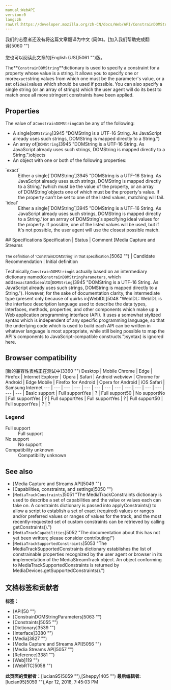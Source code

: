 ```yaml
---
manual:WebAPI
version:0
lang:zh
rawUrl:https://developer.mozilla.org/zh-CN/docs/Web/API/ConstrainDOMString
---
```




<bdi>我们的志愿者还没有将这篇文章翻译为<bdi>中文 (简体)</bdi>。[加入我们帮助完成翻译]5060 "")<br></br>您也可以阅读此文章的[English (US)]5061 "")版。</bdi>






The**`ConstrainDOMString`**dictionary is used to specify a constraint for a property whose value is a string. It allows you to specify one or more`exact`string values from which one must be the parameter&#39;s value, or a set of`ideal`values which should be used if possible. You can also specify a single string (or an array of strings) which the user agent will do its best to match once all more stringent constraints have been applied.


## Properties<a name="Properties"></a>


The value of a`ConstrainDOMString`can be any of the following:


* A single[`DOMString`]3945 "DOMString is a UTF-16 String. As JavaScript already uses such strings, DOMString is mapped directly to a String.")
* An array of[`DOMString`]3945 "DOMString is a UTF-16 String. As JavaScript already uses such strings, DOMString is mapped directly to a String.")objects
* An object with one or both of the following properties:
<dl><dt>`exact`</dt><dd>Either a single[`DOMString`]3945 "DOMString is a UTF-16 String. As JavaScript already uses such strings, DOMString is mapped directly to a String.")which must be the value of the property, or an array of`DOMString`objects one of which must be the property&#39;s value. If the property can&#39;t be set to one of the listed values, matching will fail.</dd><dt>`ideal`</dt><dd>Either a single[`DOMString`]3945 "DOMString is a UTF-16 String. As JavaScript already uses such strings, DOMString is mapped directly to a String.")or an arrray of`DOMString`s specifying ideal values for the property. If possible, one of the listed values will be used, but if it&#39;s not possible, the user agent will use the closest possible match.</dd></dl>
## Specifications<a name="Specifications"></a>
Specification | Status | Comment 
[Media Capture and Streams<br></br><small>The definition of &#39;ConstrainDOMString&#39; in that specification.</small>]5062 "") | Candidate Recommendation | Initial definition 



Technically,`ConstrainDOMString`is actually based on an intermediary dictionary named`ConstrainDOMStringParameters`, which adds`exact`and`ideal`to[`DOMString`]3945 "DOMString is a UTF-16 String. As JavaScript already uses such strings, DOMString is mapped directly to a String."). However, for the sake of documentation clarity, the intermediate type (present only because of quirks in[WebIDL]5048 "WebIDL: WebIDL is the interface description language used to describe the data types, interfaces, methods, properties, and other components which make up a Web application programming interface (API). It uses a somewhat stylized syntax which is independent of any specific programming language, so that the underlying code which is used to build each API can be written in whatever language is most appropriate, while still being possible to map the API's components to JavaScript-compatible constructs.")syntax) is ignored here.



## Browser compatibility<a name="Browser_compatibility"></a>
[新的兼容性表格正在测试中<i></i>]3360 "")
<abbr>Desktop<i></i></abbr> | <abbr>Mobile<i></i></abbr> 
<abbr>Chrome<i></i></abbr> | <abbr>Edge<i></i></abbr> | <abbr>Firefox<i></i></abbr> | <abbr>Internet Explorer<i></i></abbr> | <abbr>Opera<i></i></abbr> | <abbr>Safari<i></i></abbr> | <abbr>Android webview<i></i></abbr> | <abbr>Chrome for Android<i></i></abbr> | <abbr>Edge Mobile<i></i></abbr> | <abbr>Firefox for Android<i></i></abbr> | <abbr>Opera for Android<i></i></abbr> | <abbr>iOS Safari<i></i></abbr> | <abbr>Samsung Internet<i></i></abbr> 
 ---  |  ---  |  ---  |  ---  |  ---  |  ---  |  ---  |  ---  |  ---  |  ---  |  ---  |  ---  |  ---  |  ---  | 
Basic support | <abbr>Full support</abbr>Yes | <abbr>?</abbr> | <abbr>Full support</abbr>50 | <abbr>No support</abbr>No | <abbr>Full support</abbr>Yes | <abbr>?</abbr> | <abbr>Full support</abbr>Yes | <abbr>Full support</abbr>Yes | <abbr>?</abbr> | <abbr>Full support</abbr>50 | <abbr>Full support</abbr>Yes | <abbr>?</abbr> | <abbr>?</abbr> 


### Legend<a name="Legend"></a>
<dl><dt><abbr>Full support</abbr></dt><dd>Full support</dd><dt><abbr>No support</abbr></dt><dd>No support</dd><dt><abbr>Compatibility unknown</abbr></dt><dd>Compatibility unknown</dd></dl>

## See also<a name="See_also"></a>

* [Media Capture and Streams API]5049 "")
* [Capabilities, constraints, and settings]5050 "")
* [`MediaTrackConstraints`]5051 "The MediaTrackConstraints dictionary is used to describe a set of capabilities and the value or values each can take on. A constraints dictionary is passed into applyConstraints() to allow a script to establish a set of exact (required) values or ranges and/or preferred values or ranges of values for the track, and the most recently-requested set of custom constraints can be retrieved by calling getConstraints().")
* [`MediaTrackCapabilities`]5052 "The documentation about this has not yet been written; please consider contributing!")
* [`MediaTrackSupportedConstraints`]5053 "The MediaTrackSupportedConstraints dictionary establishes the list of constrainable properties recognized by the user agent or browser in its implementation of the MediaStreamTrack object. An object conforming to MediaTrackSupportedConstraints is returned by MediaDevices.getSupportedConstraints().")



## 文档标签和贡献者
**标签：**
* [API]50 "")
* [ConstrainDOMStringParameters]5063 "")
* [Constraints]5055 "")
* [Dictionary]3539 "")
* [Interface]3380 "")
* [Media]3827 "")
* [Media Capture and Streams API]5056 "")
* [Media Streams API]5057 "")
* [Reference]3381 "")
* [Web]119 "")
* [WebRTC]5058 "")

**此页面的贡献者：**[lucian95]5059 ""),[Sheppy]405 "")
**最后编辑者:**[lucian95]5059 ""),<time>Apr 12, 2018, 7:45:03 PM</time>


